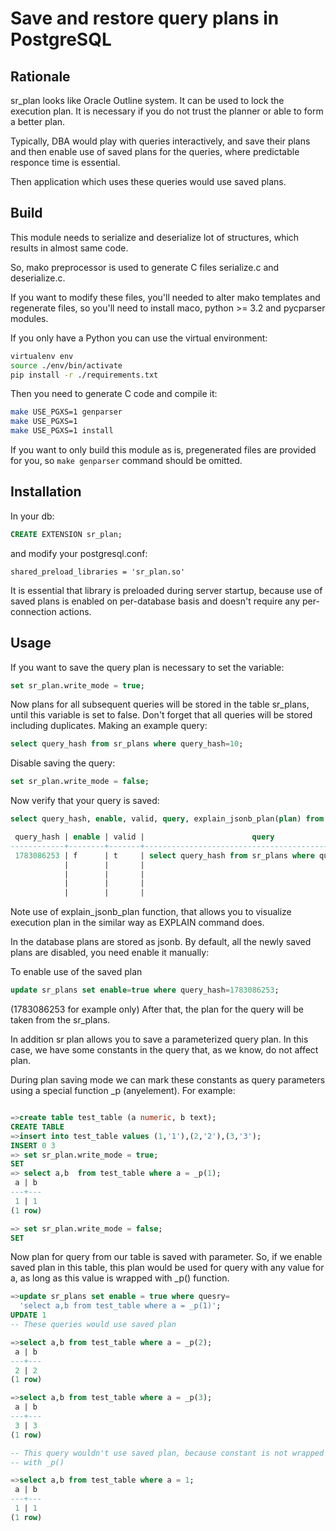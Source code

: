 # Save and restore query plans in PostgreSQL

## Rationale

sr_plan looks like Oracle Outline system. It can be used to lock 
the execution plan. It is necessary if you do not trust the planner 
or able to form a better plan.

Typically, DBA would play with queries interactively, and save their
plans and then enable use of saved plans for the queries, where
predictable responce time is essential.

Then application which uses these queries would use saved plans.

## Build

This module needs to serialize and deserialize lot of structures, which
results in almost same code.

So, mako preprocessor is used to generate C files serialize.c and
deserialize.c.

If you want to modify these files, you'll needed to alter mako templates
and regenerate files, so you'll need to install maco, python >= 3.2 and
pycparser modules.

If you only have a Python you can use the virtual environment:
```bash
virtualenv env
source ./env/bin/activate
pip install -r ./requirements.txt
```

Then you need to generate C code and compile it:

```bash
make USE_PGXS=1 genparser
make USE_PGXS=1
make USE_PGXS=1 install
```

If you want to only build this module as is, pregenerated files are
provided for you, so ``make genparser`` command should be omitted.

## Installation

In your db:
```SQL
CREATE EXTENSION sr_plan;
```
and modify your postgresql.conf:
```
shared_preload_libraries = 'sr_plan.so'
```
It is essential that library is preloaded during server startup, because
use of saved plans is enabled on per-database basis and doesn't require
any per-connection actions.

## Usage



If you want to save the query plan is necessary to set the variable:

```SQL
set sr_plan.write_mode = true;
```

Now plans for all subsequent queries will be stored in the table sr_plans,
until this variable is set to false. Don't forget that all queries will be 
stored including duplicates.
Making an example query:

```SQL
select query_hash from sr_plans where query_hash=10;
```

Disable saving the query:

```SQL
set sr_plan.write_mode = false;
```
Now verify that your query is saved:
```SQL
select query_hash, enable, valid, query, explain_jsonb_plan(plan) from sr_plans;

 query_hash | enable | valid |                        query                         |                 explain_jsonb_plan                 
------------+--------+-------+------------------------------------------------------+----------------------------------------------------
 1783086253 | f      | t     | select query_hash from sr_plans where query_hash=10; | Bitmap Heap Scan on sr_plans                      +
            |        |       |                                                      |   Recheck Cond: (query_hash = 10)                 +
            |        |       |                                                      |   ->  Bitmap Index Scan on sr_plans_query_hash_idx+
            |        |       |                                                      |         Index Cond: (query_hash = 10)             +
            |        |       |                                                      | 

```

Note use of explain\_jsonb\_plan function, that  allows you to visualize
execution plan in the similar way as EXPLAIN command does.

In the database plans are stored as jsonb. By default, all the newly
saved plans are disabled, you need enable it manually:

To enable use of the saved plan 

```SQL
update sr_plans set enable=true where query_hash=1783086253;
```

(1783086253 for example only)
After that, the plan for the query will be taken from the sr_plans.

In addition sr plan allows you to save a parameterized query plan. In
this case, we have some constants in the query that, as we know, do
not affect plan.

During plan saving mode we can mark these constants as query parameters
using a special function _p (anyelement). For example:


```SQL

=>create table test_table (a numeric, b text);
CREATE TABLE
=>insert into test_table values (1,'1'),(2,'2'),(3,'3');
INSERT 0 3 
=> set sr_plan.write_mode = true;
SET
=> select a,b  from test_table where a = _p(1);
 a | b
---+---
 1 | 1
(1 row)

=> set sr_plan.write_mode = false;
SET

```


Now plan for query from our table is saved with parameter. So,
if we enable saved plan in this table, this plan would be used for query
with any value for a, as long as this value is wrapped with _p()
function.

```SQL
=>update sr_plans set enable = true where quesry=
  'select a,b from test_table where a = _p(1)';
UPDATE 1
-- These queries would use saved plan

=>select a,b from test_table where a = _p(2);
 a | b
---+---
 2 | 2
(1 row)

=>select a,b from test_table where a = _p(3);
 a | b
---+---
 3 | 3
(1 row)

-- This query wouldn't use saved plan, because constant is not wrapped
-- with _p()

=>select a,b from test_table where a = 1;
 a | b
---+---
 1 | 1
(1 row)

```
